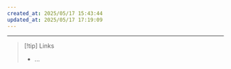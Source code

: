 ```yaml
---
created_at: 2025/05/17 15:43:44
updated_at: 2025/05/17 17:19:09
---
```

---

> [!tip] Links
> - ...
